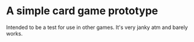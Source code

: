 # A simple card game prototype

Intended to be a test for use in other games. It's very janky atm and barely works.
